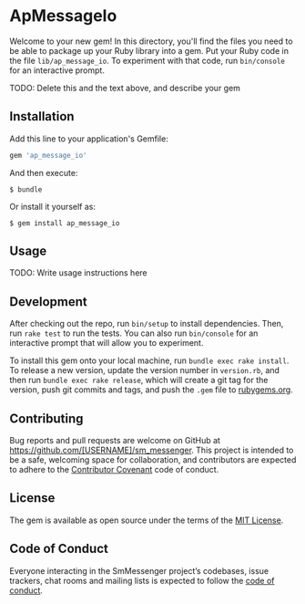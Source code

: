 # ApMessageIo

Welcome to your new gem! In this directory, you'll find the files you need to be able to package up your Ruby library into a gem. Put your Ruby code in the file `lib/ap_message_io`. To experiment with that code, run `bin/console` for an interactive prompt.

TODO: Delete this and the text above, and describe your gem

## Installation

Add this line to your application's Gemfile:

```ruby
gem 'ap_message_io'
```

And then execute:

    $ bundle

Or install it yourself as:

    $ gem install ap_message_io

## Usage

TODO: Write usage instructions here

## Development

After checking out the repo, run `bin/setup` to install dependencies. Then, run `rake test` to run the tests. You can also run `bin/console` for an interactive prompt that will allow you to experiment.

To install this gem onto your local machine, run `bundle exec rake install`. To release a new version, update the version number in `version.rb`, and then run `bundle exec rake release`, which will create a git tag for the version, push git commits and tags, and push the `.gem` file to [rubygems.org](https://rubygems.org).

## Contributing

Bug reports and pull requests are welcome on GitHub at https://github.com/[USERNAME]/sm_messenger. This project is intended to be a safe, welcoming space for collaboration, and contributors are expected to adhere to the [Contributor Covenant](http://contributor-covenant.org) code of conduct.

## License

The gem is available as open source under the terms of the [MIT License](https://opensource.org/licenses/MIT).

## Code of Conduct

Everyone interacting in the SmMessenger project’s codebases, issue trackers, chat rooms and mailing lists is expected to follow the [code of conduct](https://github.com/[USERNAME]/sm_messenger/blob/master/CODE_OF_CONDUCT.md).
